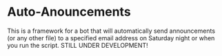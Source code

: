 # Auto-Anouncements
This is a framework for a bot that will automatically send  announcements (or any other file) to a specified email address on Saturday night or when you run the script. STILL UNDER DEVELOPMENT! 
